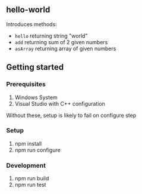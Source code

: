 ## hello-world

Introduces methods:
- `hello` returning string "world"
- `add` returning sum of 2 given numbers
- `asArray` returning array of given numbers
## Getting started

### Prerequisites

1. Windows System
2. Visual Studio with C++ configuration

Without these, setup is likely to fail on configure step 

### Setup
1. npm install
2. npm run configure

### Development
1. npm run build
2. npm run test